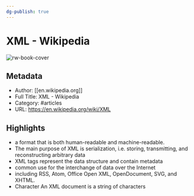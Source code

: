 ```yaml
---
dg-publish: true
---
```

# XML - Wikipedia

![rw-book-cover](https://readwise-assets.s3.amazonaws.com/static/images/article3.5c705a01b476.png)

## Metadata
- Author: [[en.wikipedia.org]]
- Full Title: XML - Wikipedia
- Category: #articles
- URL: https://en.wikipedia.org/wiki/XML

## Highlights
- a format that is both human-readable and machine-readable.
- The main purpose of XML is serialization, i.e. storing, transmitting, and reconstructing arbitrary data
- XML tags represent the data structure and contain metadata
- common use for the interchange of data over the Internet
- including RSS, Atom, Office Open XML, OpenDocument, SVG, and XHTML.
- Character
  An XML document is a string of characters
